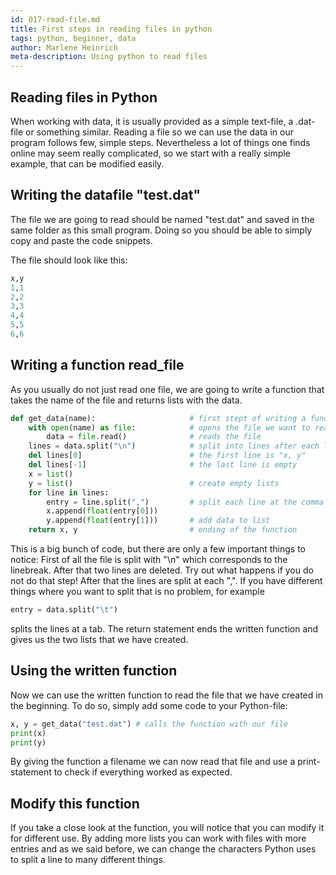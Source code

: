 ```yaml
---
id: 017-read-file.md
title: First steps in reading files in python
tags: python, beginner, data
author: Marlene Heinrich
meta-description: Using python to read files
---
```


## Reading files in Python

When working with data, it is usually provided as a simple text-file, a
.dat-file or something similar. Reading a file so we can use the data in our
program follows few, simple steps. Nevertheless a lot of things one finds
online may seem really complicated, so we start with a really simple example,
that can be modified easily.

## Writing the datafile "test.dat"

The file we are going to read should be named "test.dat" and saved in the same
folder as this small program. Doing so you should be able to simply copy and
paste the code snippets.

The file should look like this:
```python
x,y
1,1
2,2
3,3
4,4
5,5
6,6
```
## Writing a function read_file

As you usually do not just read one file, we are going to write a function that
takes the name of the file and returns lists with the data.

```python
def get_data(name):                     # first stept of writing a function
    with open(name) as file:            # opens the file we want to read
        data = file.read()              # reads the file
    lines = data.split("\n")            # split into lines after each linebreak
    del lines[0]                        # the first line is "x, y"
    del lines[-1]                       # the last line is empty
    x = list()
    y = list()                          # create empty lists
    for line in lines:
        entry = line.split(",")         # split each line at the comma
        x.append(float(entry[0]))
        y.append(float(entry[1]))       # add data to list
    return x, y                         # ending of the function
```

This is a big bunch of code, but there are only a few important things to
notice: First of all the file is split with "\n" which corresponds to the
linebreak. After that two lines are deleted. Try out what happens if you do
not do that step! After that the lines are split at each ",". If you have
different things where you want to split that is no problem, for example
```python
entry = data.split("\t")
```
splits the lines at a tab. The return statement ends the written function and
gives us the two lists that we have created.

## Using the written function

Now we can use the written function to read the file that we have created in
the beginning. To do so, simply add some code to your Python-file:

```python
x, y = get_data("test.dat") # calls the function with our file
print(x)
print(y)
```

By giving the function a filename we can now read that file and use a
print-statement to check if everything worked as expected.

## Modify this function

If you take a close look at the function, you will notice that you can modify it
for different use. By adding more lists you can work with files with more
entries and as we said before, we can change the characters Python uses to
split a line to many different things.
